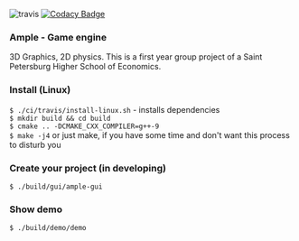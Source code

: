 ![travis](https://travis-ci.com/Glebanister/ample.svg?branch=master) [![Codacy Badge](https://api.codacy.com/project/badge/Grade/bfb66781f2fc499ca6bbad09ed5d43c6)](https://app.codacy.com/manual/Glebanister/ample?utm_source=github.com&utm_medium=referral&utm_content=Glebanister/ample&utm_campaign=Badge_Grade_Dashboard)

### Ample - Game engine
3D Graphics, 2D physics.
This is a first year group project of a Saint Petersburg Higher School of Economics.

### Install (Linux)

`$ ./ci/travis/install-linux.sh`  - installs dependencies \
`$ mkdir build && cd build` \
`$ cmake .. -DCMAKE_CXX_COMPILER=g++-9` \
`$ make -j4` or just make, if you have some time and don't want this process to disturb you


### Create your project (in developing)

`$ ./build/gui/ample-gui`


### Show demo

`$ ./build/demo/demo`
